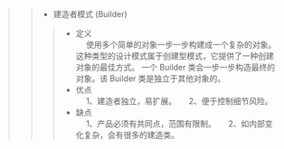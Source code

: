 
>> * 建造者模式 (Builder)   
>>> - 定义   
&emsp; 使用多个简单的对象一步一步构建成一个复杂的对象。这种类型的设计模式属于创建型模式，它提供了一种创建对象的最佳方式。
一个 Builder 类会一步一步构造最终的对象。该 Builder 类是独立于其他对象的。      
>>> - 优点   
&emsp; 1、建造者独立，易扩展。 
&emsp; 2、便于控制细节风险。      
>>> - 缺点     
&emsp; 1、产品必须有共同点，范围有限制。 
&emsp; 2、如内部变化复杂，会有很多的建造类。   

